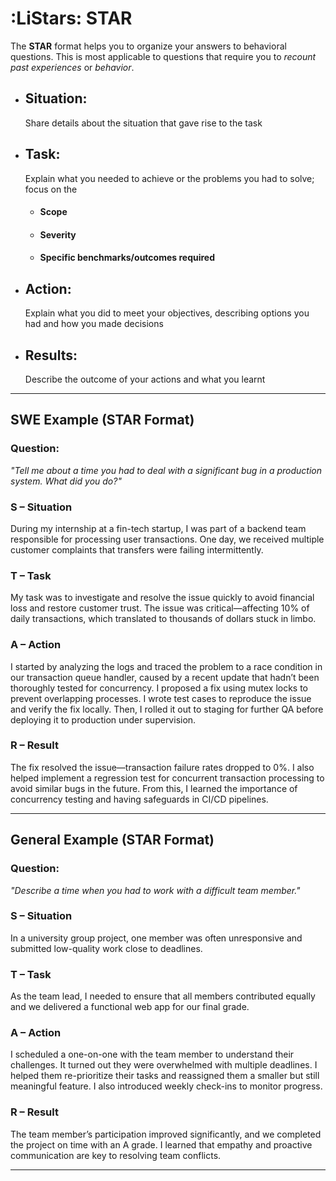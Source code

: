 # :LiStars: STAR
The **STAR** format helps you to organize your answers to behavioral questions. This is most applicable to questions that require you to *recount past experiences* or *behavior*.

- ##  **Situation**: 
	Share details about the situation that gave rise to the task
	
- ## **Task**: 
	Explain what you needed to achieve or the problems you had to solve; focus on the
    - #### Scope
    - #### Severity
    - #### Specific benchmarks/outcomes required
    
- ## **Action**: 
	Explain what you did to meet your objectives, describing options you had and how you made decisions
	
- ## **Results**: 
	Describe the outcome of your actions and what you learnt

---
## **SWE Example (STAR Format)**

### **Question**:

_"Tell me about a time you had to deal with a significant bug in a production system. What did you do?"_

### **S – Situation**
During my internship at a fin-tech startup, I was part of a backend team responsible for processing user transactions. One day, we received multiple customer complaints that transfers were failing intermittently.

### **T – Task**
My task was to investigate and resolve the issue quickly to avoid financial loss and restore customer trust. The issue was critical—affecting 10% of daily transactions, which translated to thousands of dollars stuck in limbo.

### **A – Action**
I started by analyzing the logs and traced the problem to a race condition in our transaction queue handler, caused by a recent update that hadn’t been thoroughly tested for concurrency. I proposed a fix using mutex locks to prevent overlapping processes. I wrote test cases to reproduce the issue and verify the fix locally. Then, I rolled it out to staging for further QA before deploying it to production under supervision.

### **R – Result**
The fix resolved the issue—transaction failure rates dropped to 0%. I also helped implement a regression test for concurrent transaction processing to avoid similar bugs in the future. From this, I learned the importance of concurrency testing and having safeguards in CI/CD pipelines.

---

##  **General Example (STAR Format)**

### **Question**:

_"Describe a time when you had to work with a difficult team member."_


### **S – Situation**

In a university group project, one member was often unresponsive and submitted low-quality work close to deadlines.

### **T – Task**
As the team lead, I needed to ensure that all members contributed equally and we delivered a functional web app for our final grade.

### **A – Action**
I scheduled a one-on-one with the team member to understand their challenges. It turned out they were overwhelmed with multiple deadlines. I helped them re-prioritize their tasks and reassigned them a smaller but still meaningful feature. I also introduced weekly check-ins to monitor progress.

### **R – Result**
The team member’s participation improved significantly, and we completed the project on time with an A grade. I learned that empathy and proactive communication are key to resolving team conflicts.

---